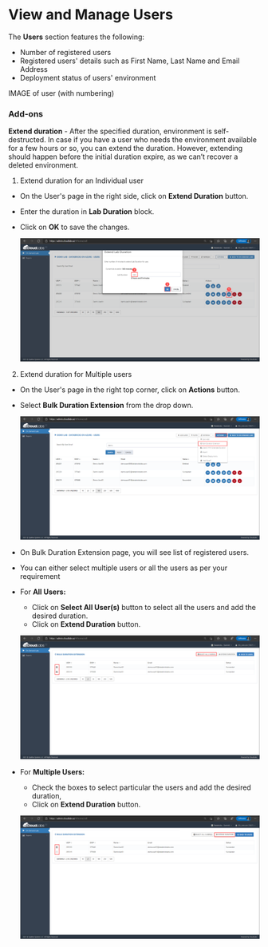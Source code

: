# View and Manage Users

The **Users** section features the following:

* Number of registered users
* Registered users' details such as First Name, Last Name and Email Address
* Deployment status of users' environment

IMAGE of user (with numbering)

### **Add-ons**

**Extend duration** - After the specified duration, environment is self-destructed. In case if you have a user who needs the environment available for a few hours or so, you can extend the duration. However, extending should happen before the initial duration expire, as we can’t recover a deleted environment.

1. Extend duration for an Individual user

* On the User's page in the right side, click on **Extend Duration** button. 
* Enter the duration in **Lab Duration** block.
* Click on **OK** to save the changes.

   <kbd> ![](media/image8.png) </kbd>

2. Extend duration for Multiple users

* On the User's page in the right top corner, click on **Actions** button.
* Select **Bulk Duration Extension** from the drop down.

   <kbd> ![](media/image9.png) </kbd>
   
* On Bulk Duration Extension page, you will see list of registered users.
* You can either select multiple users or all the users as per your requirement
* For **All Users:**
  - Click on **Select All User(s)** button to select all the users and add the desired duration.
  - Click on **Extend Duration** button.
   
   <kbd> ![](media/image11.png) </kbd>
   
* For **Multiple Users:** 
  - Check the boxes to select particular the users and add the desired duration,
  - Click on **Extend Duration** button.
  
  <kbd> ![](media/image10.png) </kbd>
  

